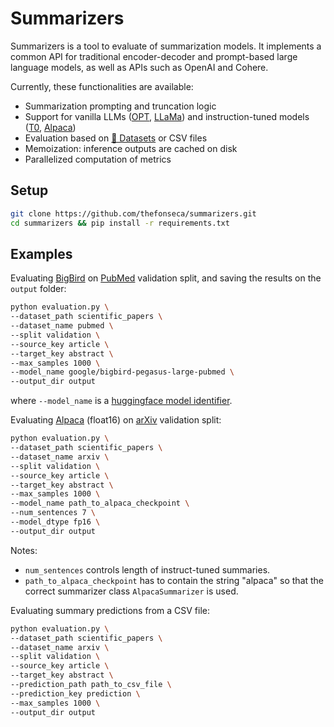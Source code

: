 # Summarizers

Summarizers is a tool to evaluate of summarization models. It implements a common API for traditional encoder-decoder and prompt-based large language models, as well as APIs such as OpenAI and Cohere.

Currently, these functionalities are available:
- Summarization prompting and truncation logic
- Support for vanilla LLMs ([OPT](https://arxiv.org/abs/2205.01068), [LLaMa](https://github.com/facebookresearch/llama)) and instruction-tuned models ([T0](https://github.com/bigscience-workshop/t-zero), [Alpaca](https://github.com/tatsu-lab/stanford_alpaca)) 
- Evaluation based on [🤗 Datasets](https://github.com/huggingface/datasets) or CSV files
- Memoization: inference outputs are cached on disk
- Parallelized computation of metrics

## Setup
```bash
git clone https://github.com/thefonseca/summarizers.git
cd summarizers && pip install -r requirements.txt
```

## Examples
Evaluating [BigBird](https://github.com/google-research/bigbird) on [PubMed](https://huggingface.co/datasets/scientific_papers) validation split, and saving the results on the `output` folder:

```bash
python evaluation.py \
--dataset_path scientific_papers \
--dataset_name pubmed \
--split validation \
--source_key article \
--target_key abstract \
--max_samples 1000 \
--model_name google/bigbird-pegasus-large-pubmed \
--output_dir output
```
where `--model_name` is a [huggingface model identifier](https://huggingface.co/models).

Evaluating [Alpaca](https://github.com/tatsu-lab/stanford_alpaca) (float16) on [arXiv](https://huggingface.co/datasets/scientific_papers) validation split:

```bash
python evaluation.py \
--dataset_path scientific_papers \
--dataset_name arxiv \
--split validation \
--source_key article \
--target_key abstract \
--max_samples 1000 \
--model_name path_to_alpaca_checkpoint \
--num_sentences 7 \
--model_dtype fp16 \
--output_dir output
```

Notes:
- `num_sentences` controls length of instruct-tuned summaries.
- `path_to_alpaca_checkpoint` has to contain the string "alpaca" so that the correct summarizer class `AlpacaSummarizer` is used.

Evaluating summary predictions from a CSV file:

```bash
python evaluation.py \
--dataset_path scientific_papers \
--dataset_name arxiv \
--split validation \
--source_key article \
--target_key abstract \
--prediction_path path_to_csv_file \
--prediction_key prediction \
--max_samples 1000 \
--output_dir output
```
